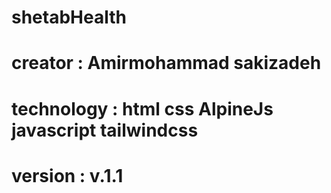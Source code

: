 # shetabHealth
# creator : Amirmohammad sakizadeh
# technology : html css AlpineJs javascript tailwindcss
# version : v.1.1

